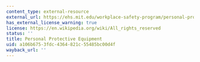 ```yaml
---
content_type: external-resource
external_url: https://ehs.mit.edu/workplace-safety-program/personal-protective-equipment/
has_external_license_warning: true
license: https://en.wikipedia.org/wiki/All_rights_reserved
status: ''
title: Personal Protective Equipment
uid: a106b675-3fdc-4364-821c-55485bc00d4f
wayback_url: ''
---
```


